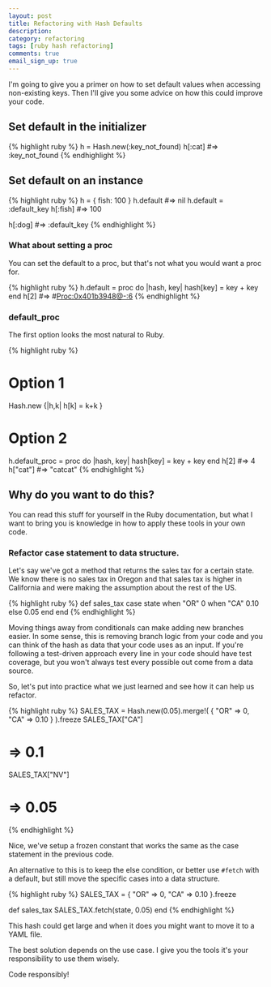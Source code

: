 ```yaml
---
layout: post
title: Refactoring with Hash Defaults
description: 
category: refactoring
tags: [ruby hash refactoring]
comments: true
email_sign_up: true
---
```


I'm going to give you a primer on how to set default values when accessing non-existing keys. Then I'll give you some advice on how this could improve your code.

## Set default in the initializer

{% highlight ruby %}
h = Hash.new(:key_not_found)
h[:cat] 
#=> :key_not_found
{% endhighlight %}

## Set default on an instance

{% highlight ruby %}
h = { fish: 100 }
h.default
#=> nil
h.default = :default_key
h[:fish]
#=> 100

h[:dog]
#=> :default_key
{% endhighlight %}

### What about setting a proc
You can set the default to a proc, but that's not what you would want a proc for.

{% highlight ruby %}
h.default = proc do |hash, key|
  hash[key] = key + key
end
h[2]       #=> #<Proc:0x401b3948@-:6>
{% endhighlight %}

### default_proc
The first option looks the most natural to Ruby.

{% highlight ruby %}
# Option 1
Hash.new {|h,k| h[k] = k+k }
# Option 2
h.default_proc = proc do |hash, key|
  hash[key] = key + key
end
h[2]       #=> 4
h["cat"]   #=> "catcat"
{% endhighlight %}

## Why do you want to do this?
You can read this stuff for yourself in the Ruby documentation, but what I want to bring you is knowledge in how to apply these tools in your own code. 

### Refactor case statement to data structure.

Let's say we've got a method that returns the sales tax for a certain state. We know there is no sales tax in Oregon and that sales tax is higher in California and were making the assumption about the rest of the US.

{% highlight ruby %}
def sales_tax
  case state
  when "OR"
    0
  when "CA"
    0.10
  else
    0.05
  end
end
{% endhighlight %}

Moving things away from conditionals can make adding new branches easier. In some sense, this is removing branch logic from your code and you can think of the hash as data that your code uses as an input. If you're following a test-driven approach every line in your code should have test coverage, but you won't always test every possible out come from a data source.

So, let's put into practice what we just learned and see how it can help us refactor.

{% highlight ruby %}
SALES_TAX = Hash.new(0.05).merge!(
  { 
    "OR" => 0, 
    "CA" => 0.10 
  }
).freeze
SALES_TAX["CA"]
# => 0.1
SALES_TAX["NV"]
# => 0.05
{% endhighlight %}

Nice, we've setup a frozen constant that works the same as the case statement in the previous code.

An alternative to this is to keep the else condition, or better use `#fetch` with a default, but still move the specific cases into a data structure.

{% highlight ruby %}
SALES_TAX = { 
  "OR" => 0, 
  "CA" => 0.10 
}.freeze
  
def sales_tax
  SALES_TAX.fetch(state, 0.05)
end
{% endhighlight %}

This hash could get large and when it does you might want to move it to a YAML file.

The best solution depends on the use case. I give you the tools it's your responsibility to use them wisely. 

Code responsibly!